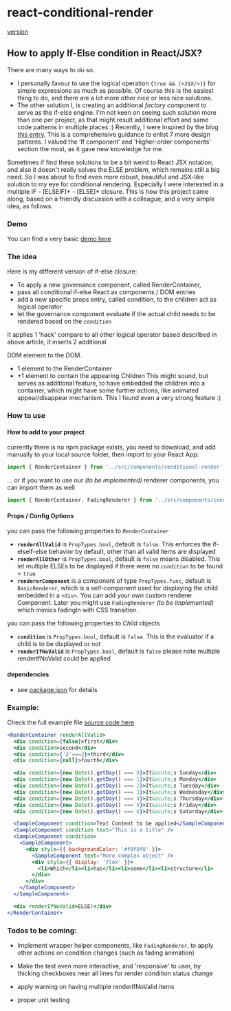 # react-conditional-render

[version](https://github.com/pitiboy/react-conditional-render/blob/master/package.json)

## How to apply If-Else condition in React/JSX?

There are many ways to do so.
- I personally favour to use the logical operation `{true && (<JSX/>)}` for simple expressions as much as possible. Of course this is the easiest thing to do, and there are a lot more other nice or less nice solutions.
- The other solution I, is creating an additional *factory* component to serve as the if-else engine. I'm not keen on seeing such solution more than one per project, as that might result additional effort and same code patterns in multiple places  :)
Recently, I were inspired by the blog [this entry](https://blog.logrocket.com/conditional-rendering-in-react-c6b0e5af381e).
This is a comprehensive guidance to enlist 7 more design patterns. I valued the ‘If component’ and ‘Higher-order components’ section the most, as it gave new knowledge for me.

Sometimes if find these solutions to be a bit weird to React JSX notation, and also it doesn't really solves the ELSE problem, which remains still a big need.
So I was about to find even more robust, beautiful and JSX-like solution to my eye for conditional rendering.
Especially I were interested in a multiple IF - [ELSEIF]* - [ELSE]* closure.
This is how this project came along, based on a friendly discussion with a colleague, and a very simple idea, as follows.

### Demo
You can find a very basic [demo here](https://react-conditional-render.surge.sh)


### The idea
Here is my different version of if-else closure:
- To apply a new governance component, called RenderContainer,
- pass all conditional if-else React as components / DOM entries
- add a new specific props entry, called condition, to the children act as logical operator
- let the governance component evaluate if the actual child needs to be rendered based on the *`condition`*

It applies 1 'hack' compare to all other logical operator based described in above article, it inserts 2 additional <div> DOM element to the DOM.
- 1 element to the RenderContainer
- +1 element to contain the appearing Children
  This might sound, but serves as additional feature, to have embedded the children into a container, which might have some further actions, like animated appear/disappear mechanism. This I found even a very strong feature :)


### How to use
#### How to add to your project

currently there is no npm package exists, you need to download, and add manually to your local source folder, then import to your React App:
```js
import { RenderContainer } from '../src/components/conditional-render';
```
... or if you want to use our *(to be implemented)* renderer components, you can import them as well
```js
import { RenderContainer, FadingRenderer } from '../src/components/conditional-render';
```

#### Props / Config Options
you can pass the following properties to *`RenderContainer`*
- **`renderAllValid`** is `PropTypes.bool`, default  is `false`. This enforces the if-elseif-else behavior by default, other than all valid items are displayed
- **`renderAllOther`** is `PropTypes.bool`, default  is `false` means disabled. This let multiple ELSEs to be displayed if there were no *`condition`* to be found = `true`
- **`rendererComponent`** is a component of type `PropTypes.func`, default is `BasicRenderer`, which is a self-component used for displaying the child embedded in a `<div>`. You can add your own custom renderer Component. Later you might use `FadingRenderer` *(to be implemented)* which mimics fadingIn with CSS transition.

you can pass the following properties to *Child* objects
- **`condition`** is `PropTypes.bool`, default is `false`. This is the evaluator if a child is to be displayed or not
- **`renderIfNoValid`** is `PropTypes.bool`, default is `false` please note multiple renderIfNoValid could be applied
#### dependencies
- see [package.json](https://github.com/pitiboy/react-conditional-render/blob/master/package.json) for details

### Example:
Check the full example file [source code here](https://github.com/pitiboy/react-conditional-render/blob/master/examples/App.js)

```jsx
<RenderContainer renderAllValid>
  <div condition={false}>first</div>
  <div condition>second</div>
  <div condition={'2'===2}>third</div>
  <div condition={null}>fourth</div>

  <div condition={new Date().getDay() === 0}>It&acute;s Sunday</div>
  <div condition={new Date().getDay() === 1}>It&acute;s Monday</div>
  <div condition={new Date().getDay() === 2}>It&acute;s Tuesday</div>
  <div condition={new Date().getDay() === 3}>It&acute;s Wednesday</div>
  <div condition={new Date().getDay() === 4}>It&acute;s Thursday</div>
  <div condition={new Date().getDay() === 5}>It&acute;s Friday</div>
  <div condition={new Date().getDay() === 6}>It&acute;s Saturday</div>

  <SampleComponent condition>Text Content to be applied</SampleComponent>
  <SampleComponent condition text="This is a title" />
  <SampleComponent condition>
    <SampleComponent>
      <div style={{ backgroundColor: '#f8f8f8' }}>
        <SampleComponent text="More complex object" />
        <div style={{ display: 'flex' }}>
          <li>Which</li><li>has</li><li>some</li><li>structure</li>
        </div>
      </div>
    </SampleComponent>
  </SampleComponent>

  <div renderIfNoValid>ELSE!</div>
</RenderContainer>
```

### Todos to be coming:
- Implement wrapper helper components, like `FadingRenderer`, to apply other actions on condition changes (such as fading animation)

- Make the test even more interactive, and 'responsive' to user, by thicking checkboxes near all lines for render condition status change

- apply warning on having multiple renderIfNoValid items
- proper unit testing

